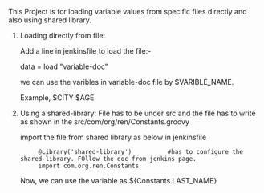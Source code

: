 This Project is for loading variable values from specific files directly and also using shared library.

1. Loading directly from file:
    
    Add a line in jenkinsfile to load the file:-
    
      data = load "variable-doc"
      
    we can use the varibles in variable-doc file by $VARIBLE_NAME.
    
    Example,  $CITY
              $AGE
              
2. Using a shared-library:
      File has to be under src and the file has to write as shown in the src/com/org/ren/Constants.groovy
      
      
      import the file from shared library as below in jenkinsfile
      
            @Library('shared-library') _        #has to configure the shared-library. FOllow the doc from jenkins page.
            import com.org.ren.Constants

      Now, we can use the variable as ${Constants.LAST_NAME}

